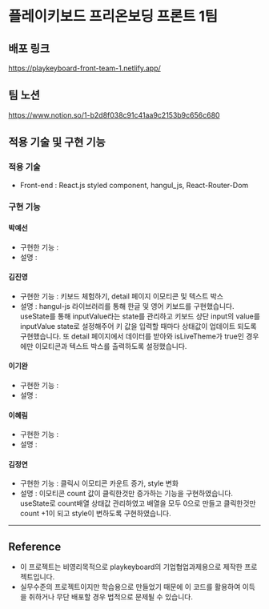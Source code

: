 # 플레이키보드 프리온보딩 프론트 1팀

##  배포 링크

https://playkeyboard-front-team-1.netlify.app/

## 팀 노션
https://www.notion.so/1-b2d8f038c91c41aa9c2153b9c656c680

## 적용 기술 및 구현 기능

### 적용 기술 
+ Front-end : React.js styled component, hangul_js, React-Router-Dom

###  구현 기능

#### 박예선
- 구현한 기능 : 
- 설명 : 

       
#### 김진영
- 구현한 기능 : 키보드 체험하기, detail 페이지 이모티콘 및 텍스트 박스
- 설명 : hangul-js 라이브러리를 통해 한글 및 영어 키보드를 구현했습니다.<br/>
useState를 통해 inputValue라는 state를 관리하고 키보드 상단 input의 value를 inputValue state로 설정해주어 키 값을 입력할 때마다 상태값이 업데이트 되도록 구현했습니다.
또 detail 페이지에서 데이터를 받아와 isLiveTheme가 true인 경우에만 이모티콘과 텍스트 박스를 출력하도록 설정했습니다.
 
#### 이기완
- 구현한 기능 : 
- 설명 :
  
#### 이혜림 
- 구현한 기능 : 
- 설명 : 

#### 김정연
- 구현한 기능 : 클릭시 이모티콘 카운트 증가, style 변화
- 설명 : 이모티콘 count 값이 클릭한것만 증가하는 기능을 구현하였습니다.
useState로 count배열 상태값 관리하였고 배열을 모두 0으로 만들고 클릭한것만 count +1이 되고 style이 변하도록 구현하였습니다.

  
---

## Reference

- 이 프로젝트는 비영리목적으로 playkeyboard의 기업협업과제용으로 제작한 프로젝트입니다.
- 실무수준의 프로젝트이지만 학습용으로 만들었기 때문에 이 코드를 활용하여 이득을 취하거나 무단 배포할 경우 법적으로 문제될 수 있습니다.
